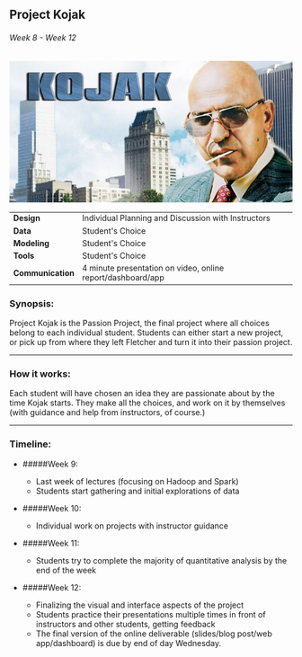 ## Project Kojak
###### Week 8 - Week 12

![](kojak.jpg)

|  |  |
|-------|-------|
| **Design** | Individual Planning and Discussion with Instructors |
| **Data** | Student's Choice |
| **Modeling** | Student's Choice |
| **Tools** | Student's Choice |
| **Communication** | 4 minute presentation on video, online report/dashboard/app |


### Synopsis:

Project Kojak is the Passion Project, the final project where all
choices belong to each individual student. Students can either start a
new project, or pick up from where they left Fletcher and turn it into
their passion project.

-----

### How it works:

Each student will have chosen an idea they are passionate about by the
time Kojak starts. They make all the choices, and work on it by
themselves (with guidance and help from instructors, of course.)

-----

### Timeline:

* #####Week 9:
   * Last week of lectures (focusing on Hadoop and Spark)
   * Students start gathering and initial explorations of data

* #####Week 10:
   * Individual work on projects with instructor guidance

* #####Week 11:
    * Students try to complete the majority of quantitative analysis
      by the end of the week

* #####Week 12:
  * Finalizing the visual and interface aspects of the project
  * Students practice their presentations multiple times in front of
    instructors and other students, getting feedback
  * The final version of the online deliverable (slides/blog post/web
    app/dashboard) is due by end of day Wednesday.
